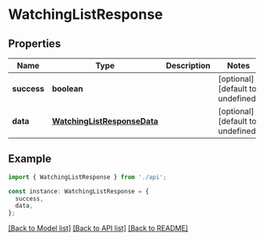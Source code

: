 # WatchingListResponse

## Properties

| Name        | Type                                                        | Description | Notes                             |
| ----------- | ----------------------------------------------------------- | ----------- | --------------------------------- |
| **success** | **boolean**                                                 |             | [optional] [default to undefined] |
| **data**    | [**WatchingListResponseData**](WatchingListResponseData.md) |             | [optional] [default to undefined] |

## Example

```typescript
import { WatchingListResponse } from './api';

const instance: WatchingListResponse = {
  success,
  data,
};
```

[[Back to Model list]](../README.md#documentation-for-models) [[Back to API list]](../README.md#documentation-for-api-endpoints) [[Back to README]](../README.md)
